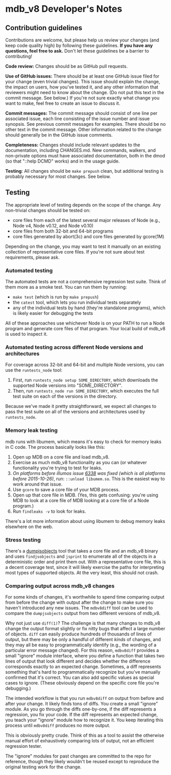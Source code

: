 <!--
    This Source Code Form is subject to the terms of the Mozilla Public
    License, v. 2.0. If a copy of the MPL was not distributed with this
    file, You can obtain one at http://mozilla.org/MPL/2.0/.
-->

<!--
    Copyright (c) 2016, Joyent, Inc.
-->

# mdb_v8 Developer's Notes

## Contribution guidelines

Contributions are welcome, but please help us review your changes (and keep code
quality high) by following these guidelines.  **If you have any questions, feel
free to ask.**  Don't let these guidelines be a barrier to contributing!

**Code review:** Changes should be as GitHub pull requests.

**Use of GitHub issues:** There should be at least one GitHub issue filed for
your change (even trivial changes).  This issue should explain the change, the
impact on users, how you've tested it, and any other information that reviewers
might need to know about the change.  (Do not put this text in the commit
message.  See below.)  If you're not sure exactly what change you want to make,
feel free to create an issue to discuss it.

**Commit messages:** The commit message should consist of one line per
associated issue, each line consisting of the issue number and issue synopsis.
See previous commit messages for examples.  There should be no other text in the
commit message.  Other information related to the change should generally be in
the GitHub issue comments.

**Completeness:** Changes should include relevant updates to the documentation,
including CHANGES.md.  New commands, walkers, and non-private options must have
associated documentation, both in the dmod (so that "::help DCMD" works) and in
the usage guide.

**Testing**: All changes should be `make prepush` clean, but additional testing
is probably necessary for most changes.  See below.


## Testing

The appropriate level of testing depends on the scope of the change.  Any
non-trivial changes should be tested on:

- core files from each of the latest several major releases of Node
  (e.g., Node v4, Node v0.12, and Node v0.10)
- core files from both 32-bit and 64-bit programs
- core files generated by abort(3c) and core files generated by gcore(1M)

Depending on the change, you may want to test it manually on an existing
collection of representative core files.  If you're not sure about test
requirements, please ask.


### Automated testing

The automated tests are not a comprehensive regression test suite.  Think of
them more as a smoke test.  You can run them by running:

- `make test` (which is run by `make prepush`)
- the `catest` tool, which lets you run individual tests separately
- any of the individual tests by hand (they're standalone programs), which is
  likely easier for debugging the tests

All of these approaches use whichever Node is on your PATH to run a Node program
and generate core files of that program.  Your local build of mdb\_v8 is used to
inspect it.


### Automated testing across different Node versions and architectures

For coverage across 32-bit and 64-bit and multiple Node versions, you can use
the `runtests_node` tool:

1. First, run `runtests_node setup SOME_DIRECTORY`, which downloads the
   supported Node versions into "SOME\_DIRECTORY".
2. Then, run `runtests_node run SOME_DIRECTORY`, which executes the full test
   suite on each of the versions in the directory.

Because we've made it pretty straightforward, we expect all changes to pass the
test suite on all of the versions and architectures used by `runtests_node`.


### Memory leak testing

mdb runs with libumem, which means it's easy to check for memory leaks in C
code.  The process basically looks like this:

1. Open up MDB on a core file and load mdb\_v8.
2. Exercise as much mdb\_v8 functionality as you can (or whatever functionality
   you're trying to test for leaks.
3. _On platforms before illumos issue
   [6338](https://www.illumos.org/issues/6338) was fixed (which is all platforms
   before 2015-10-26)_, run: `::unload libumem.so`.  This is the easiest way to
   work around that issue.
4. Use `gcore` to save a core file of your MDB process.
5. Open up that core file in MDB.  (Yes, this gets confusing: you're using MDB
   to look at a core file of MDB looking at a core file of a Node program.)
6. Run `findleaks -v` to look for leaks.

There's a lot more information about using libumem to debug memory leaks
elsewhere on the web.


### Stress testing

There's a [dumpjsobjects](../tools/dumpjsobjects) tool that takes a core file
and an mdb\_v8 binary and uses `findjsobjects` and `jsprint` to enumerate all of
the objects in a deterministic order and print them out.  With a representative
core file, this is a decent coverage test, since it will likely exercise the
paths for interpreting most types of supported objects.  At the very least, this
should not crash.


### Comparing output across mdb_v8 changes

For some kinds of changes, it's worthwhile to spend time comparing output from
before the change with output after the change to make sure you haven't
introduced any new issues.  The `mdbv8diff` tool can be used to compare the
`dumpjsobjects` output from two different versions of mdb\_v8.

Why not just use `diff(1)`?  The challenge is that many changes to mdb\_v8
change the output format slightly or fix nitty bugs that affect a large number
of objects.  `diff` can easily produce hundreds of thousands of lines of output,
but there may be only a handful of different _kinds_ of changes, and they may
all be easy to programmatically identify (e.g., the wording of a particular
error message changed).  For this reason, `mdbv8diff` provides a small "ignore"
module interface, where you define a function that takes two lines of output
that look different and decides whether the difference corresponds exactly to an
expected change.  Sometimes, a diff represents something that's hard to
programmatically recognize but you've manually confirmed that it's correct.  You
can also add specific values as special cases to ignore.  (These obviously
depend on the specific core file you're debugging.)

The intended workflow is that you run `mdbv8diff` on output from before and
after your change.  It likely finds tons of diffs.  You create a small "ignore"
module.  As you go through the diffs one-by-one, if the diff represents a
regression, you fix your code.  If the diff represents an expected change, you
teach your "ignore" module how to recognize it.  You keep iterating this process
until `mdbv8diff` produces no more output.

This is obviously pretty crude.  Think of this as a tool to assist the otherwise
manual effort of exhaustively comparing lots of output, not an efficient
regression tester.

The "ignore" modules for past changes are committed to the repo for reference,
though they likely wouldn't be reused except to reproduce the original testing
work for the change.

